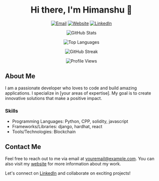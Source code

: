 <h1 align="center">Hi there, I'm Himanshu 👋</h1>

<p align="center">
  <a href="mailto:himanshupoptani12@gmail.com"><img src="https://img.shields.io/badge/Email-%23D14836.svg?&style=for-the-badge&logo=gmail&logoColor=white" alt="Email"></a>
  <a href="https://himanshu.bio"><img src="https://img.shields.io/badge/Website-%230077B5.svg?&style=for-the-badge&logo=web&logoColor=white" alt="Website"></a>
  <a href="https://linkedin.com/in/hxxxp"><img src="https://img.shields.io/badge/LinkedIn-%230077B5.svg?&style=for-the-badge&logo=linkedin&logoColor=white" alt="LinkedIn"></a>
</p>

<p align="center">
  <img src="https://github-readme-stats.vercel.app/api?username=coderwithsense&show_icons=true&theme=vision-friendly-dark" alt="GitHub Stats">
</p>

<p align="center">
  <img src="https://github-readme-stats.vercel.app/api/top-langs/?username=coderwithsense&layout=compact&theme=vision-friendly-dark" alt="Top Languages">
</p>

<p align="center">
  <img src="https://github-readme-streak-stats.herokuapp.com?user=coderwithsense&theme=tokyonight&hide_border=true&date_format=M%20j%5B%2C%20Y%5D&stroke=11CBDD" alt="GitHub Streak">
</p>

<p align="center">
  <img src="https://komarev.com/ghpvc/?username=coderwithsense&color=blueviolet" alt="Profile Views">
</p>


## About Me

I am a passionate developer who loves to code and build amazing applications. I specialize in [your areas of expertise]. My goal is to create innovative solutions that make a positive impact.

### Skills

- Programming Languages: Python, CPP, solidity, javascript
- Frameworks/Libraries: django, hardhat, react
- Tools/Technologies: Blockchain

## Contact Me

Feel free to reach out to me via email at youremail@example.com. You can also visit my [website](https://himanshu.bio) for more information about my work.

Let's connect on [LinkedIn](https://linkedin.com/in/hxxxp) and collaborate on exciting projects!

<!-- Additional sections or customization can be added as per your preference -->
